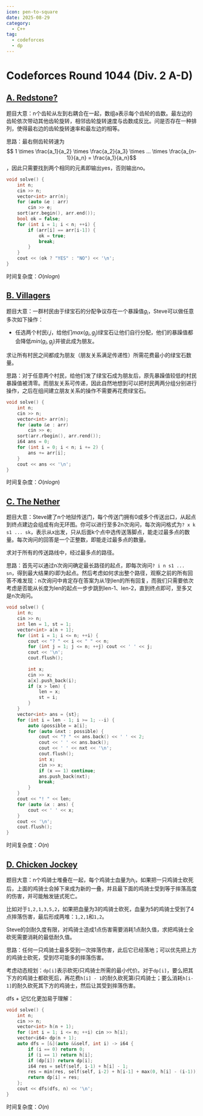 ```yaml
---
icon: pen-to-square
date: 2025-08-29
category:
  - C++
tag:
  - codeforces
  - dp
---
```


# Codeforces Round 1044 (Div. 2 A-D)

## [A. Redstone?](https://codeforces.com/contest/2133/problem/A)

题目大意：n个齿轮从左到右耦合在一起，数组a表示每个齿轮的齿数。最左边的齿轮依次带动其他齿轮旋转，相邻齿轮旋转速度与齿数成反比。问是否存在一种排列，使得最右边的齿轮旋转速率和最左边的相等。

思路：最右侧齿轮转速为 $$ 1 \times \frac{a_1}{a_2} \times \frac{a_2}{a_3} \times ... \times \frac{a_{n-1}}{a_n} = \frac{a_1}{a_n}$$ ，因此只需要找到两个相同的元素即输出yes，否则输出no。


```cpp
void solve() {
    int n;
    cin >> n;
    vector<int> arr(n);
    for (auto &e : arr)
        cin >> e;
    sort(arr.begin(), arr.end());
    bool ok = false;
    for (int i = 1; i < n; ++i) {
        if (arr[i] == arr[i-1]) {
            ok = true;
            break;
        }
    }
    cout << (ok ? "YES" : "NO") << '\n';
}
```

时间复杂度：$O(nlogn)$

## [B. Villagers](https://codeforces.com/contest/2133/problem/B)

题目大意：一群村民由于绿宝石的分配争议存在一个暴躁值$g_i$，Steve可以做任意多次如下操作：

- 任选两个村民$i$,$j$，给他们$max(g_i, g_j)$绿宝石让他们自行分配，他们的暴躁值都会降低$min(g_i, g_j)$并彼此成为朋友。

求让所有村民之间都成为朋友（朋友关系满足传递性）所需花费最小的绿宝石数量。

思路：对于任意两个村民，给他们发了绿宝石成为朋友后，原先暴躁值较低的村民暴躁值被清零。而朋友关系可传递，因此自然地想到可以把村民两两分组分别进行操作，之后在组间建立朋友关系的操作不需要再花费绿宝石。


```cpp
void solve() {
    int n;
    cin >> n;
    vector<int> arr(n);
    for (auto &e : arr)
        cin >> e;
    sort(arr.rbegin(), arr.rend());
    i64 ans = 0;
    for (int i = 0; i < n; i += 2) {
        ans += arr[i];
    }
    cout << ans << '\n';
}
```

时间复杂度：$O(nlogn)$

## [C. The Nether](https://codeforces.com/contest/2133/problem/C)

题目大意：Steve建了n个地狱传送门，每个传送门拥有0或多个传送出口，从起点到终点建边会组成有向无环图。你可以进行至多2n次询问，每次询问格式为`? x k s1 ... sk`，表示从x出发，只从后面k个点中选传送落脚点，能走过最多点的数量。每次询问的回答是一个正整数，即能走过最多点的数量。

求对于所有的传送路线中，经过最多点的路径。


思路：首先可以通过n次询问确定最长路径的起点，即每次询问`? i n s1 ... sn`，得到最大结果的i即为起点。然后考虑如何求出整个路径，观察之前的所有回答不难发现：n次询问中肯定存在答案为从1到len的所有回复，而我们只需要依次考虑是否能从长度为len的起点一步步跳到len-1、len-2，直到终点即可，至多又是n次询问。


```cpp
void solve() {
    int n;
    cin >> n;
    int len = 1, st = 1;
    vector<int> a[n + 1];
    for (int i = 1; i <= n; ++i) {
        cout << "? " << i << " " << n;
        for (int j = 1; j <= n; ++j) cout << ' ' << j;
        cout << '\n';
        cout.flush();
 
        int x;
        cin >> x;
        a[x].push_back(i);
        if (x > len) {
            len = x;
            st = i;
        }
    }
    vector<int> ans = {st};
    for (int i = len - 1; i >= 1; --i) {
        auto &possible = a[i];
        for (auto &nxt : possible) {
            cout << "? " << ans.back() << ' ' << 2;
            cout << ' ' << ans.back();
            cout << ' ' << nxt << '\n';
            cout.flush();
            int x;
            cin >> x;
            if (x == 1) continue;
            ans.push_back(nxt);
            break;
        }
    }
    cout << "! " << len;
    for (auto &x : ans) {
        cout << ' ' << x;
    }
    cout << '\n';
    cout.flush();
}
```

时间复杂度：$O(n)$


## [D. Chicken Jockey](https://codeforces.com/contest/2133/problem/D)

题目大意：n个鸡骑士堆叠在一起，每个鸡骑士血量为$h_i$，如果把一只鸡骑士砍死后，上面的鸡骑士会掉下来成为新的一叠，并且最下面的鸡骑士受到等于摔落高度的伤害，并可能触发链式死亡。

比如对于`1,2,1,3,5,2`，如果把血量为3的鸡骑士砍死，血量为5的鸡骑士受到了4点摔落伤害，最后形成两堆：`1,2,1`和`1,2`。

Steve的剑耐久度有限，对鸡骑士造成1点伤害需要消耗1点耐久值，求把鸡骑士全砍死需要消耗的最低耐久值。

思路：任何一只鸡骑士最多受到一次摔落伤害，此后它已经落地；可以优先把上方的鸡骑士砍死，受到尽可能多的摔落伤害。

考虑动态规划：`dp[i]`表示砍死i只鸡骑士所需的最小代价。对于`dp[i]`，要么把其下方的鸡骑士都砍死后，再花费`h[i] - 1`的耐久砍死第i只鸡骑士；要么消耗`h[i-1]`的耐久砍死其下方的鸡骑士，然后让其受到摔落伤害。

dfs + 记忆化更加易于理解：

```cpp
void solve() {
    int n;
    cin >> n;
    vector<int> h(n + 1);
    for (int i = 1; i <= n; ++i) cin >> h[i];
    vector<i64> dp(n + 1);
    auto dfs = [&](auto &&self, int i) -> i64 {
        if (i == 0) return 0;
        if (i == 1) return h[i];
        if (dp[i]) return dp[i];
        i64 res = self(self, i-1) + h[i] - 1;
        res = min(res, self(self, i-2) + h[i-1] + max(0, h[i] - (i-1)));
        return dp[i] = res;
    };
    cout << dfs(dfs, n) << '\n';
}
```

时间复杂度：$O(n)$
